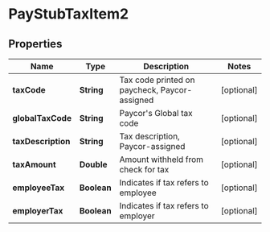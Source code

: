 

# PayStubTaxItem2


## Properties

| Name | Type | Description | Notes |
|------------ | ------------- | ------------- | -------------|
|**taxCode** | **String** | Tax code printed on paycheck, Paycor-assigned |  [optional] |
|**globalTaxCode** | **String** | Paycor&#39;s Global tax code |  [optional] |
|**taxDescription** | **String** | Tax description, Paycor-assigned |  [optional] |
|**taxAmount** | **Double** | Amount withheld from check for tax |  [optional] |
|**employeeTax** | **Boolean** | Indicates if tax refers to employee |  [optional] |
|**employerTax** | **Boolean** | Indicates if tax refers to employer |  [optional] |



